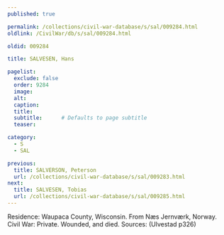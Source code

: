 ```yaml
---
published: true

permalink: /collections/civil-war-database/s/sal/009284.html
oldlink: /CivilWar/db/s/sal/009284.html

oldid: 009284

title: SALVESEN, Hans

pagelist:
  exclude: false
  order: 9284
  image: 
  alt:
  caption:
  title:
  subtitle:      # Defaults to page subtitle
  teaser:

category: 
  - S 
  - SAL

previous:
  title: SALVERSON, Peterson
  url: /collections/civil-war-database/s/sal/009283.html  
next:
  title: SALVESEN, Tobias
  url: /collections/civil-war-database/s/sal/009285.html   
---
```

Residence: Waupaca County, Wisconsin. From N&aelig;s Jernv&aelig;rk, Norway. Civil War: Private. Wounded, and died. Sources: (Ulvestad p326)